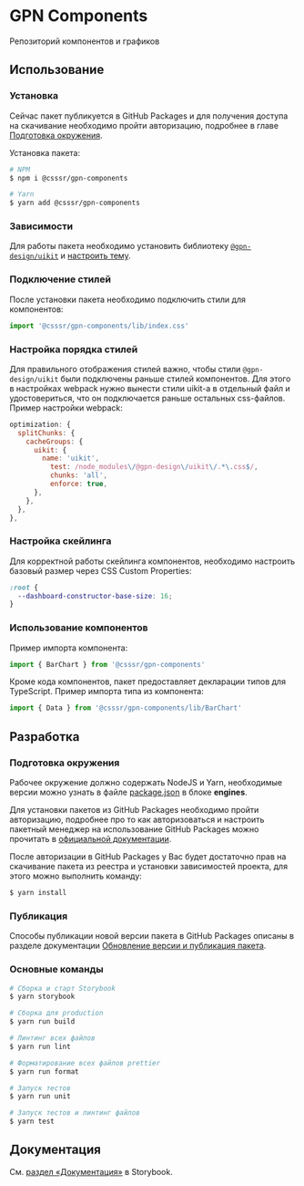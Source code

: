 # GPN Components
Репозиторий компонентов и графиков

## Использование

### Установка

Сейчас пакет публикуется в GitHub Packages и для получения доступа на скачивание необходимо пройти авторизацию, подробнее в главе [Подготовка окружения](#подготовка-окружения).

Установка пакета:

```sh
# NPM
$ npm i @csssr/gpn-components

# Yarn
$ yarn add @csssr/gpn-components
```

### Зависимости

Для работы пакета необходимо установить библиотеку [`@gpn-design/uikit`](https://www.npmjs.com/package/@gpn-design/uikit) и [настроить тему](https://gpn-prototypes.github.io/ui-kit/?path=/docsx/ui-kit-theme--documentation).

### Подключение стилей

После установки пакета необходимо подключить стили для компонентов:

```js
import '@csssr/gpn-components/lib/index.css'
```

### Настройка порядка стилей

Для правильного отображения стилей важно, чтобы стили `@gpn-design/uikit` были подключены раньше стилей компонентов. Для этого в настройках webpack нужно вынести стили uikit-а в отдельный файл и удостовериться, что он подключается раньше остальных css-файлов. Пример настройки webpack:
```js
optimization: {
  splitChunks: {
    cacheGroups: {
      uikit: {
        name: 'uikit',
          test: /node_modules\/@gpn-design\/uikit\/.*\.css$/,
          chunks: 'all',
          enforce: true,
      },
    },
  },
},
```

### Настройка скейлинга

Для корректной работы скейлинга компонентов, необходимо настроить базовый размер через CSS Custom Properties:

```css
:root {
  --dashboard-constructor-base-size: 16;
}
```

### Использование компонентов

Пример импорта компонента:

```js
import { BarChart } from '@csssr/gpn-components'
```

Кроме кода компонентов, пакет предоставляет декларации типов для TypeScript. Пример импорта типа из компонента:

```ts
import { Data } from '@csssr/gpn-components/lib/BarChart'
```

## Разработка

### Подготовка окружения

Рабочее окружение должно содержать NodeJS и Yarn, необходимые версии можно узнать в файле [package.json](./package.json) в блоке **engines**.

Для установки пакетов из GitHub Packages необходимо пройти авторизацию, подробнее про то как авторизоваться и настроить пакетный менеджер на использование GitHub Packages можно прочитать в [официальной документации](https://help.github.com/en/packages/using-github-packages-with-your-projects-ecosystem/configuring-npm-for-use-with-github-packages).

После авторизации в GitHub Packages у Вас будет достаточно прав на скачивание пакета из реестра и установки зависимостей проекта, для этого можно выполнить команду:

```sh
$ yarn install
```

### Публикация

Способы публикации новой версии пакета в GitHub Packages описаны в разделе документации [Обновление версии и публикация пакета](http://master.gpn-components.csssr.cloud/?path=/docs/документация-обновление-версии-и-публикация-пакета--page).

### Основные команды

```sh
# Сборка и старт Storybook
$ yarn storybook

# Сборка для production
$ yarn run build

# Линтинг всех файлов
$ yarn run lint

# Форматирование всех файлов prettier
$ yarn run format

# Запуск тестов
$ yarn run unit

# Запуск тестов и линтинг файлов
$ yarn test
```

## Документация

См. [раздел «Документация»](http://master.gpn-components.csssr.cloud/?path=/docs/документация-договоренности-по-оформлению-кода--page) в Storybook.
